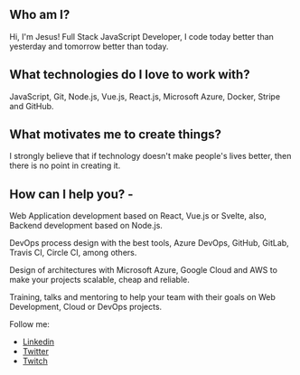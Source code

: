 ## Who am I?

 Hi, I'm Jesus! Full Stack JavaScript Developer, I code today better than yesterday and tomorrow better than today. 

## What technologies do I love to work with?

 JavaScript, Git, Node.js, Vue.js, React.js, Microsoft Azure, Docker, Stripe and GitHub. 
 
## What motivates me to create things?

I strongly believe that if technology doesn't make people's lives better, then there is no point in creating it. 
 
## How can I help you? -

Web Application development based on React, Vue.js or Svelte, also, Backend development based on Node.js. 

DevOps process design with the best tools, Azure DevOps, GitHub, GitLab, Travis CI, Circle CI, among others. 

Design of architectures with Microsoft Azure, Google Cloud and AWS to make your projects scalable, cheap and reliable. 

Training, talks and mentoring to help your team with their goals on Web Development, Cloud or DevOps projects.

Follow me:
- [Linkedin](https://www.linkedin.com/in/soy-jeshu)
- [Twitter](https://twitter.com/soy_jeshu)
- [Twitch](https://www.twitch.tv/soy_jeshu)
